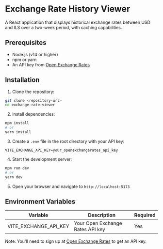 # Exchange Rate History Viewer

A React application that displays historical exchange rates between USD and ILS over a two-week period, with caching capabilities.

## Prerequisites

- Node.js (v14 or higher)
- npm or yarn
- An API key from [Open Exchange Rates](https://openexchangerates.org/)

## Installation

1. Clone the repository:

```bash
git clone <repository-url>
cd exchange-rate-viewer
```

2. Install dependencies:

```bash
npm install
# or
yarn install
```

3. Create a `.env` file in the root directory with your API key:

```env
VITE_EXCHANGE_API_KEY=your_openexchangerates_api_key
```

4. Start the development server:

```bash
npm run dev
# or
yarn dev
```

5. Open your browser and navigate to `http://localhost:5173`

## Environment Variables

| Variable              | Description                      | Required |
| --------------------- | -------------------------------- | -------- |
| VITE_EXCHANGE_API_KEY | Your Open Exchange Rates API key | Yes      |

Note: You'll need to sign up at [Open Exchange Rates](https://openexchangerates.org/) to get an API key.
